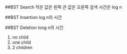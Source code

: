 ##BST Search
작은 값은 왼쪽 큰 값은 오른쪽
검색 시간은 log n

##BST Insertion
log n의 시간

##BST Deletion
long n의 시간
1. no child
2. one child
4. 2  children